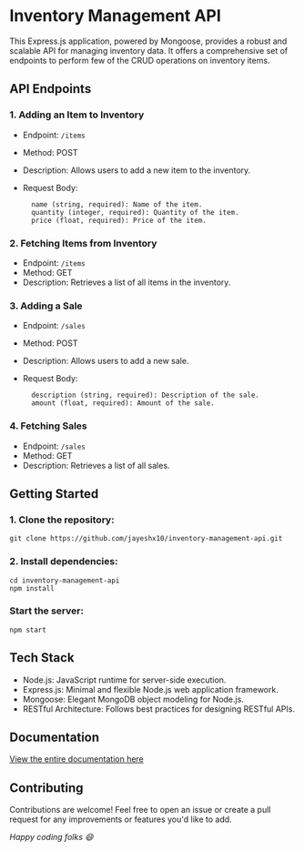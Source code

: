 # Inventory Management API
This Express.js application, powered by Mongoose, provides a robust and scalable API for managing inventory data. It offers a comprehensive set of endpoints to perform few of the CRUD operations on inventory items.

## API Endpoints
### 1. Adding an Item to Inventory
- Endpoint: `/items`
- Method: POST
- Description: Allows users to add a new item to the inventory.
- Request Body:
  
        name (string, required): Name of the item.
        quantity (integer, required): Quantity of the item.
        price (float, required): Price of the item.

### 2. Fetching Items from Inventory
- Endpoint: `/items`
- Method: GET
- Description: Retrieves a list of all items in the inventory.
      
### 3. Adding a Sale
- Endpoint: `/sales`
- Method: POST
- Description: Allows users to add a new sale.
- Request Body:
  
        description (string, required): Description of the sale.
        amount (float, required): Amount of the sale.
          
### 4. Fetching Sales
- Endpoint: `/sales`
- Method: GET
- Description: Retrieves a list of all sales.
      
## Getting Started
### 1. Clone the repository:
    git clone https://github.com/jayeshx10/inventory-management-api.git
### 2. Install dependencies:
    cd inventory-management-api
    npm install
### Start the server:
    npm start

## Tech Stack
- Node.js: JavaScript runtime for server-side execution.
- Express.js: Minimal and flexible Node.js web application framework.
- Mongoose: Elegant MongoDB object modeling for Node.js.
- RESTful Architecture: Follows best practices for designing RESTful APIs.

## Documentation
[View the entire documentation here](https://documenter.getpostman.com/view/29099763/2s9YJdV2A8)
  
## Contributing
Contributions are welcome! Feel free to open an issue or create a pull request for any improvements or features you'd like to add.

*Happy coding folks 😄*
